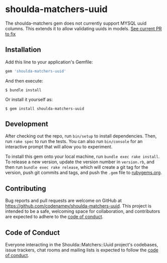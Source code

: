# shoulda-matchers-uuid

The shoulda-matchers gem does not currently support MYSQL uuid columns.  This extends it to allow validating uuids in models. [See current PR to fix](https://github.com/thoughtbot/shoulda-matchers/pull/1159)

## Installation

Add this line to your application's Gemfile:

```ruby
gem 'shoulda-matchers-uuid'
```

And then execute:

    $ bundle install

Or install it yourself as:

    $ gem install shoulda-matchers-uuid

## Development

After checking out the repo, run `bin/setup` to install dependencies. Then, run `rake spec` to run the tests. You can also run `bin/console` for an interactive prompt that will allow you to experiment.

To install this gem onto your local machine, run `bundle exec rake install`. To release a new version, update the version number in `version.rb`, and then run `bundle exec rake release`, which will create a git tag for the version, push git commits and tags, and push the `.gem` file to [rubygems.org](https://rubygems.org).

## Contributing

Bug reports and pull requests are welcome on GitHub at https://github.com/codenamev/shoulda-matchers-uuid. This project is intended to be a safe, welcoming space for collaboration, and contributors are expected to adhere to the [code of conduct](https://github.com/codenamev/shoulda-matchers-uuid/blob/master/CODE_OF_CONDUCT.md).


## Code of Conduct

Everyone interacting in the Shoulda::Matchers::Uuid project's codebases, issue trackers, chat rooms and mailing lists is expected to follow the [code of conduct](https://github.com/codenamev/shoulda-matchers-uuid/blob/master/CODE_OF_CONDUCT.md).
